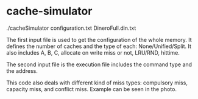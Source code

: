 # cache-simulator

./cacheSimulator configuration.txt DineroFull.din.txt

The first input file is used to get the configuration of the whole memory. It defines the number of caches and the type of each: None/Unified/Split. It also includes A, B, C, allocate on write miss or not, LRU/RND, hittime.

The second input file is the execution file includes the command type and the address.

This code also deals with different kind of miss types: compulsory miss, capacity miss, and conflict miss.
Example can be seen in the photo.
